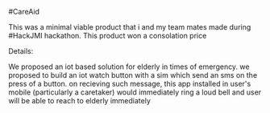 #CareAid

This was a minimal viable product that i and my team mates made during #HackJMI hackathon. This product won a consolation price 

Details:

We proposed an iot based solution for elderly in times of emergency. we   proposed to build an iot watch button with a sim which  send an sms on the press of a button. on recieving such message, this app installed in user's mobile (particularly a caretaker) would immediately ring a loud bell and user will be able to reach to elderly immediately
